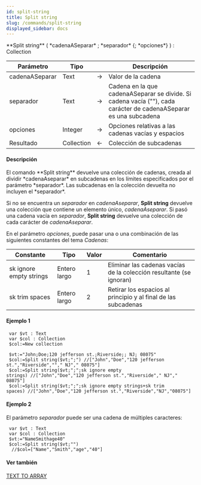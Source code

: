 ```yaml
---
id: split-string
title: Split string
slug: /commands/split-string
displayed_sidebar: docs
---
```


<!--REF #_command_.Split string.Syntax-->**Split string** ( *cadenaASeparar* ; *separador* {; *opciones*} ) : Collection<!-- END REF-->
<!--REF #_command_.Split string.Params-->
| Parámetro | Tipo |  | Descripción |
| --- | --- | --- | --- |
| cadenaASeparar | Text | &#8594;  | Valor de la cadena |
| separador | Text | &#8594;  | Cadena en la que cadenaASeparar se divide. Si cadena vacía (""), cada carácter de cadenaASeparar es una subcadena |
| opciones | Integer | &#8594;  | Opciones relativas a las cadenas vacías y espacios |
| Resultado | Collection | &#8592; | Colección de subcadenas |

<!-- END REF-->

#### Descripción 

<!--REF #_command_.Split string.Summary-->El comando **Split string** devuelve una colección de cadenas, creada al dividir *cadenaAseparar* en subcadenas en los límites especificados por el parámetro *separador*.<!-- END REF--> Las subcadenas en la colección devuelta no incluyen el *separador*.

Si no se encuentra un *separador* en *cadenaAseparar*, **Split string** devuelve una colección que contiene un elemento único, *cadenaAseparar*. Si pasó una cadena vacía en *separador*, **Split string** devuelve una colección de cada carácter de *cadenaAseparar*.

En el parámetro *opciones*, puede pasar una o una combinación de las siguientes constantes del tema *Cadenas*:

| Constante               | Tipo         | Valor | Comentario                                                          |
| ----------------------- | ------------ | ----- | ------------------------------------------------------------------- |
| sk ignore empty strings | Entero largo | 1     | Eliminar las cadenas vacías de la colección resultante (se ignoran) |
| sk trim spaces          | Entero largo | 2     | Retirar los espacios al principio y al final de las subcadenas      |

#### Ejemplo 1 

```4d
 var $vt : Text
 var $col : Collection
 $col:=New collection
 
 $vt:="John;Doe;120 jefferson st.;Riverside;; NJ; 08075"
 $col:=Split string($vt;";") //["John","Doe","120 jefferson st.","Riverside",""," NJ"," 08075"]
 $col:=Split string($vt;";";sk ignore empty strings) //["John","Doe","120 jefferson st.","Riverside"," NJ"," 08075"]
 $col:=Split string($vt;";";sk ignore empty strings+sk trim spaces) //["John","Doe","120 jefferson st.","Riverside","NJ","08075"]
```

#### Ejemplo 2 

El parámetro *separador* puede ser una cadena de múltiples caracteres: 

```4d
 var $vt : Text
 var $col : Collection
 $vt:="NameSmithage40"
 $col:=Split string($vt;"")
  //$col=["Name","Smith","age","40"]
```

#### Ver también 

[TEXT TO ARRAY](text-to-array.md)  